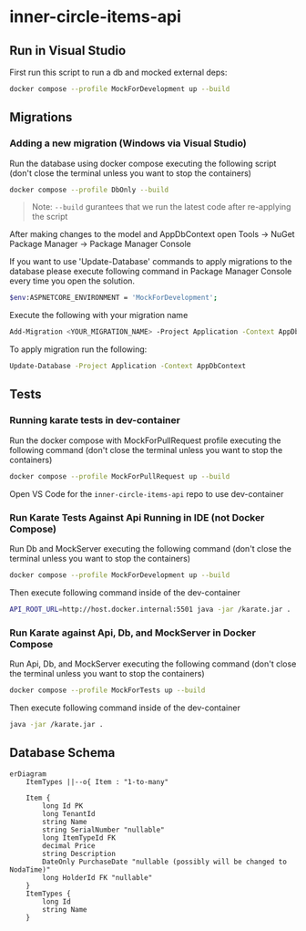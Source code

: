# inner-circle-items-api

## Run in Visual Studio

First run this script to run a db and mocked external deps:
```bash
docker compose --profile MockForDevelopment up --build
```

## Migrations

### Adding a new migration  (Windows via Visual Studio)

Run the database using docker compose executing the following script (don't close the terminal unless you want to stop the containers)
```bash
docker compose --profile DbOnly --build
```
>Note: `--build` gurantees that we run the latest code after re-applying the script

After making changes to the model and AppDbContext open Tools -> NuGet Package Manager -> Package Manager Console

If you want to use 'Update-Database' commands to apply migrations to the database please execute following command in Package Manager Console every time you open the solution.
```bash
$env:ASPNETCORE_ENVIRONMENT = 'MockForDevelopment';
```

Execute the following with your migration name
```bash
Add-Migration <YOUR_MIGRATION_NAME> -Project Application -Context AppDbContext
```

To apply migration run the following:
```bash
Update-Database -Project Application -Context AppDbContext
```


## Tests

### Running karate tests in dev-container

Run the docker compose with MockForPullRequest profile executing the following command (don't close the terminal unless you want to stop the containers)

```bash
docker compose --profile MockForPullRequest up --build
```

Open VS Code for the `inner-circle-items-api` repo to use dev-container

### Run Karate Tests Against Api Running in IDE (not Docker Compose)

Run Db and MockServer executing the following command (don't close the terminal unless you want to stop the containers)

```bash
docker compose --profile MockForDevelopment up --build
```

Then execute following command inside of the dev-container
```bash
API_ROOT_URL=http://host.docker.internal:5501 java -jar /karate.jar .
```

### Run Karate against Api, Db, and MockServer in Docker Compose

Run Api, Db, and MockServer executing the following command (don't close the terminal unless you want to stop the containers)

```bash
docker compose --profile MockForTests up --build
```

Then execute following command inside of the dev-container
```bash
java -jar /karate.jar .
```

## Database Schema

```mermaid
erDiagram
    ItemTypes ||--o{ Item : "1-to-many"
    
    Item {
        long Id PK
        long TenantId
        string Name
        string SerialNumber "nullable"
        long ItemTypeId FK
        decimal Price
        string Description
        DateOnly PurchaseDate "nullable (possibly will be changed to NodaTime)"
        long HolderId FK "nullable"
    }
    ItemTypes {
        long Id
        string Name
    }
